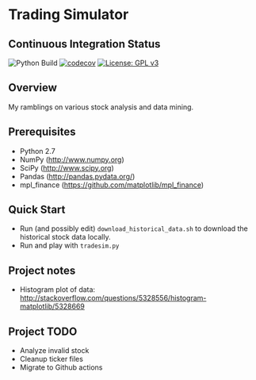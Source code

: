 # Trading Simulator


## Continuous Integration Status

![Python Build](https://github.com/mathieugouin/tradesim/workflows/Python%20Build/badge.svg)
[![codecov](https://codecov.io/gh/mathieugouin/tradesim/branch/master/graph/badge.svg)](https://codecov.io/gh/mathieugouin/tradesim/branch/master)
[![License: GPL v3](https://img.shields.io/badge/License-GPLv3-blue.svg)](https://www.gnu.org/licenses/gpl-3.0)

## Overview

My ramblings on various stock analysis and data mining.

## Prerequisites

-   Python 2.7
-   NumPy (<http://www.numpy.org>)
-   SciPy (<http://www.scipy.org>)
-   Pandas (<http://pandas.pydata.org/>)
-   mpl_finance (<https://github.com/matplotlib/mpl_finance>)

## Quick Start
-   Run (and possibly edit) `download_historical_data.sh` to download the historical stock data locally.
-   Run and play with `tradesim.py`

## Project notes

-   Histogram plot of data: <http://stackoverflow.com/questions/5328556/histogram-matplotlib/5328669>

## Project TODO
-   Analyze invalid stock
-   Cleanup ticker files
-   Migrate to Github actions
